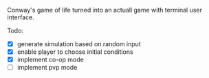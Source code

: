 Conway's game of life turned into an actuall game with terminal user interface. 

Todo:
- [x] generate simulation based on random input
- [x] enable player to choose initial conditions
- [x] implement co-op mode
- [ ] implement pvp mode

